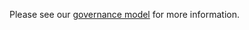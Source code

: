 Please see our [governance model](https://github.com/pybamm-team/PyBaMM/wiki/Governance) for more information.
